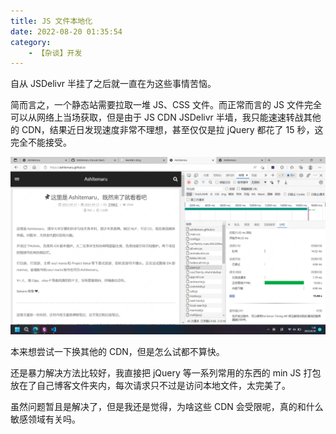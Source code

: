 ```yaml
---
title: JS 文件本地化
date: 2022-08-20 01:35:54
category:
    - 【杂谈】开发
---
```


自从 JSDelivr 半挂了之后就一直在为这些事情苦恼。

<!-- more -->

简而言之，一个静态站需要拉取一堆 JS、CSS 文件。而正常而言的 JS 文件完全可以从网络上当场获取，但是由于 JS CDN JSDelivr 半墙，我只能速速转战其他的 CDN，结果近日发现速度非常不理想，甚至仅仅是拉 jQuery 都花了 15 秒，这完全不能接受。

![](/uploads/blog-js-localize/1.png)

本来想尝试一下换其他的 CDN，但是怎么试都不算快。

还是暴力解决方法比较好，我直接把 jQuery 等一系列常用的东西的 min JS 打包放在了自己博客文件夹内，每次请求只不过是访问本地文件，太完美了。

虽然问题暂且是解决了，但是我还是觉得，为啥这些 CDN 会受限呢，真的和什么敏感领域有关吗。